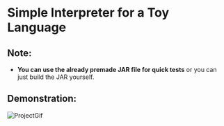 # Simple Interpreter for a Toy Language
## Note:
* **You can use the already premade JAR file for quick tests** or you can just build the JAR yourself.

## Demonstration:
![ProjectGif](https://user-images.githubusercontent.com/92273103/169807421-1a7c3a98-acdd-4136-9103-941832b547f2.gif)


